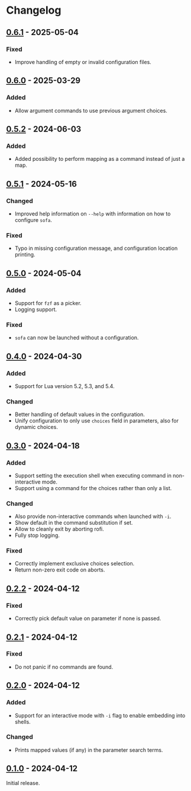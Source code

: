 # Changelog

<!-- ## [Unreleased] -->

## [0.6.1] - 2025-05-04

### Fixed

- Improve handling of empty or invalid configuration files.

## [0.6.0] - 2025-03-29

### Added

- Allow argument commands to use previous argument choices.

## [0.5.2] - 2024-06-03

### Added

- Added possibility to perform mapping as a command instead of just a map.

## [0.5.1] - 2024-05-16

### Changed

- Improved help information on `--help` with information on how to configure `sofa`.

### Fixed

- Typo in missing configuration message, and configuration location printing.

## [0.5.0] - 2024-05-04

### Added

- Support for `fzf` as a picker.
- Logging support.

### Fixed

- `sofa` can now be launched without a configuration.

## [0.4.0] - 2024-04-30

### Added

- Support for Lua version 5.2, 5.3, and 5.4.

### Changed

- Better handling of default values in the configuration.
- Unify configuration to only use `choices` field in parameters, also for dynamic choices.

## [0.3.0] - 2024-04-18

### Added

- Support setting the execution shell when executing command in non-interactive mode.
- Support using a command for the choices rather than only a list.

### Changed

- Also provide non-interactive commands when launched with `-i`.
- Show default in the command substitution if set.
- Allow to cleanly exit by aborting rofi.
- Fully stop logging.

### Fixed

- Correctly implement exclusive choices selection.
- Return non-zero exit code on aborts.

## [0.2.2] - 2024-04-12

### Fixed

- Correctly pick default value on parameter if none is passed.

## [0.2.1] - 2024-04-12

### Fixed

- Do not panic if no commands are found.

## [0.2.0] - 2024-04-12

### Added

- Support for an interactive mode with `-i` flag to enable embedding into shells.

### Changed

- Prints mapped values (if any) in the parameter search terms.

## [0.1.0] - 2024-04-12

Initial release.

[unreleased]: https://github.com/f4z3r/sofa/compare/v0.6.1...main
[0.6.1]: https://github.com/f4z3r/sofa/compare/v0.6.0...v0.6.1
[0.6.0]: https://github.com/f4z3r/sofa/compare/v0.5.2...v0.6.0
[0.5.2]: https://github.com/f4z3r/sofa/compare/v0.5.1...v0.5.2
[0.5.1]: https://github.com/f4z3r/sofa/compare/v0.5.0...v0.5.1
[0.5.0]: https://github.com/f4z3r/sofa/compare/v0.4.0...v0.5.0
[0.4.0]: https://github.com/f4z3r/sofa/compare/v0.3.0...v0.4.0
[0.3.0]: https://github.com/f4z3r/sofa/compare/v0.2.2...v0.3.0
[0.2.2]: https://github.com/f4z3r/sofa/compare/v0.2.1...v0.2.2
[0.2.1]: https://github.com/f4z3r/sofa/compare/v0.2.0...v0.2.1
[0.2.0]: https://github.com/f4z3r/sofa/compare/v0.1.0...v0.2.0
[0.1.0]: https://github.com/f4z3r/sofa/releases/tag/v0.1.0
